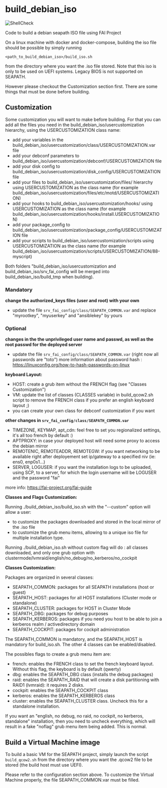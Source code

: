# build_debian_iso

![ShellCheck](https://github.com/seapath/build_debian_iso/actions/workflows/shellcheck.yml/badge.svg)

Code to build a debian seapath ISO file using FAI Project

On a linux machine with docker and docker-compose, building the iso file should be possible by simply running
```
<path_to_build_debian_iso>/build_iso.sh
```

from the directory where you want the .iso file stored.
Note that this iso is only to be used on UEFI systems. Legacy BIOS is not supported on SEAPATH.

However please checkout the Customization section first. There are some things that must be done before building.

## Customization
Some customization you will want to make before building.
For that you can add all the files you need in the build_debian_iso/usercustomization hierarchy, using the USERCUSTOMIZATION class name:
- add your variables in the build_debian_iso/usercustomization/class/USERCUSTOMIZATION.var file
- add your debconf parameters to build_debian_iso/usercustomization/debconf/USERCUSTOMIZATION file
- add your disk config to build_debian_iso/usercustomization/disk_config/USERCUSTOMIZATION file
- add your files to build_debian_iso/usercustomization/files/ hierarchy using USERCUSTOMIZATION as the class name (for example build_debian_iso/usercustomization/files/etc/motd/USERCUSTOMIZATION)
- add your hooks to build_debian_iso/usercustomization/hooks/ using USERCUSTOMIZATION as the class name (for example build_debian_iso/usercustomization/hooks/install.USERCUSTOMIZATION)
- add your package_config to build_debian_iso/usercustomization/package_config/USERCUSTOMIZATION file
- add your scripts to build_debian_iso/usercustomization/scripts using USERCUSTOMIZATION as the class name (for example build_debian_iso/usercustomization/scripts/USERCUSTOMIZATION/88-myscript)

Both folders "build_debian_iso/usercustomization and build_debian_iso/srv_fai_config will be merged into build_debian_iso/build_tmp when building).


### Mandatory
**change the authorized_keys files (user and root) with your own**
* update the file `srv_fai_config/class/SEAPATH_COMMON.var` and replace "myrootkey", "myuserkey"  and "ansiblekey" by yours

### Optional
**changes in the the unprivileged user name and passwd, as well as the root passwd for the deployed server**
* update the file `srv_fai_config/class/SEAPATH_COMMON.var` (right now all passwords are "toto")
more information about password hash : https://linuxconfig.org/how-to-hash-passwords-on-linux

**keyboard Layout:**
* HOST: create a grub item without the FRENCH flag (see "Classes Customization")
* VM: update the list of classes (CLASSES variable) in build_qcow2.sh script to remove the FRENCH class if you prefer an english keyboard layout ;)
* you can create your own class for debconf customization if you want

**other changes in `srv_fai_config/class/SEAPATH_COMMON.var`**
* TIMEZONE, KEYMAP, apt_cdn: feel free to set you regionalized settings, it's all too french by default :)
* APTPROXY: in case your deployed host will need some proxy to access the debian mirror
* REMOTENIC, REMOTEADDR, REMOTEGW: if you want networking to be available right after deployement set ip/gateway to a specified niv (ie: ens0, enp0s1...)
* SERVER, LOGUSER: if you want the installation logs to be uploaded, using SCP, to a server, for which the login username will be LOGUSER and the password "fai"

more info: https://fai-project.org/fai-guide

**Classes and Flags Customization:**

Running ./build_debian_iso/build_iso.sh with the "--custom" option will allow a user:
* to customize the packages downloaded and stored in the local mirror of the .iso file
* to customize the grub menu items, allowing to a unique iso file for multiple installation type.

Running ./build_debian_iso.sh without custom flag will do : all classes downloaded, and only one grub option with clustermode/lvmraid/english/no_debug/no_kerberos/no_cockpit

**Classes Customization:**

Packages are organized in several classes:
* SEAPATH_COMMON: packages for all SEAPATH installations (host or guest)
* SEAPATH_HOST: packages for all HOST installations (Cluster mode or standalone)
* SEAPATH_CLUSTER: packages for HOST in Cluster Mode
* SEAPATH_DBG: packages for debug purposes
* SEAPATH_KERBEROS: packages if you need you host to be able to join a kerberos realm / activedirectory domain
* SEAPATH_COCKPIT: packages for cockpit administration

The SEAPATH_COMMON is mandatory, and the SEAPATH_HOST is mandatory for build_iso.sh. The other 4 classes can be enabled/disabled.

The possibles flags to create a grub menu item are:
* french: enables the FRENCH class to set the french keyboard layout. Without this flag, the keyboard is by default (qwerty)
* dbg: enables the SEAPATH_DBG class (installs the debug packages)
* raid: enables the SEAPATH_RAID that will create a disk partitioning with RAID1 (lvmraid): it requires 2 disks.
* cockpit: enables the SEAPATH_COCKPIT class
* kerberos: enables the SEAPATH_KERBEROS class
* cluster: enables the SEAPATH_CLUSTER class. Uncheck this for a standalone installation.

If you want an "english, no debug, no raid, no cockpit, no kerberos, standalone" installation, then you need to uncheck everything, which will result in a fake "noflag" grub menu item being added. This is normal.

## Build a Virtual Machine image

To build a basic VM for the SEAPATH project, simply launch the script `build_qcow2.sh` from the directory where you want the .qcow2 file to be stored (the build host must use UEFI).

Please refer to the configuration section above. To customize the Virtual Machine properly, the file SEAPATH_COMMON.var must be filled.
